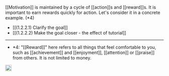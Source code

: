 
[[Motivation]] is maintained by a cycle of [[action]]s and [[reward]]s. It is important to earn rewards quickly for action. Let's consider it in a concrete example. (*4)

- [[(1.2.2.1) Clarify the goal]]
- [[(1.2.2.2) Make the goal closer - the effect of tutorial]]

---

- *4: "[[Reward]]" here refers to all things that feel comfortable to you, such as [[achievement]] and [[enjoyment]], [[attention]] or [[praise]] from others. It is not limited to money.
<img src='https://scrapbox.io/api/pages/nishio/en/icon' alt='en.icon' height="19.5"/>